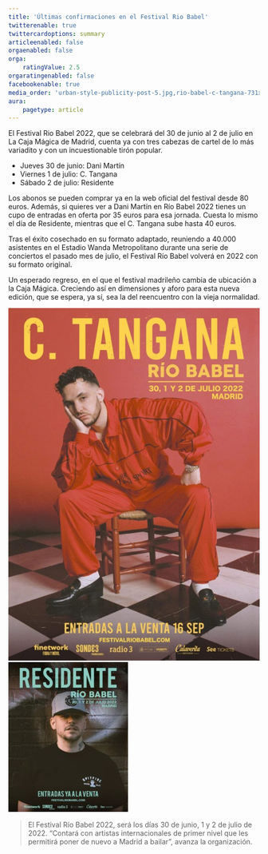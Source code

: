 ```yaml
---
title: 'Últimas confirmaciones en el Festival Rio Babel'
twitterenable: true
twittercardoptions: summary
articleenabled: false
orgaenabled: false
orga:
    ratingValue: 2.5
orgaratingenabled: false
facebookenable: true
media_order: 'urban-style-publicity-post-5.jpg,rio-babel-c-tangana-731x1024.jpg,rio-babel-residente-240x300.jpg'
aura:
    pagetype: article
---
```


El Festival Rio Babel 2022, que se celebrará del 30 de junio al 2 de julio en La Caja Mágica de Madrid, cuenta ya con tres cabezas de cartel de lo más variadito y con un incuestionable tirón popular.

* Jueves 30 de junio: Dani Martín
* Viernes 1 de julio: C. Tangana
* Sábado 2 de julio: Residente

Los abonos se pueden comprar ya en la web oficial del festival desde 80 euros. Además, si quieres ver a Dani Martín en Río Babel 2022 tienes un cupo de entradas en oferta por 35 euros para esa jornada. Cuesta lo mismo el día de Residente, mientras que el C. Tangana sube hasta 40 euros.

Tras el éxito cosechado en su formato adaptado, reuniendo a 40.000 asistentes en el Estadio Wanda Metropolitano durante una serie de conciertos el pasado mes de julio, el Festival Río Babel volverá en 2022 con su formato original.

Un esperado regreso, en el que el festival madrileño cambia de ubicación a la Caja Mágica. Creciendo así en dimensiones y aforo para esta nueva edición, que se espera, ya sí, sea la del reencuentro con la vieja normalidad.

![rio-babel-c-tangana-731x1024](rio-babel-c-tangana-731x1024.jpg "rio-babel-c-tangana-731x1024")
![rio-babel-residente-240x300](rio-babel-residente-240x300.jpg "rio-babel-residente-240x300")

> El Festival Río Babel 2022, será los días 30 de junio, 1 y 2 de julio de 2022. “Contará con artistas internacionales de primer nivel que les permitirá poner de nuevo a Madrid a bailar”, avanza la organización.